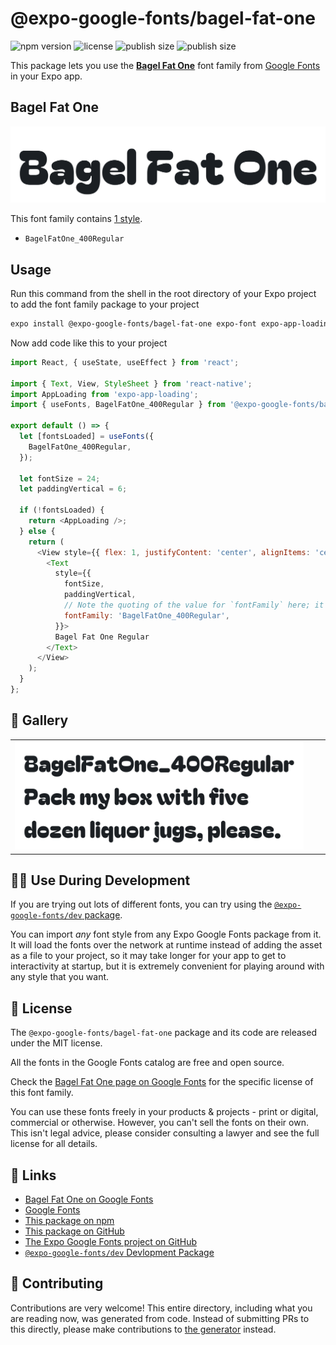 # @expo-google-fonts/bagel-fat-one

![npm version](https://flat.badgen.net/npm/v/@expo-google-fonts/bagel-fat-one)
![license](https://flat.badgen.net/github/license/expo/google-fonts)
![publish size](https://flat.badgen.net/packagephobia/install/@expo-google-fonts/bagel-fat-one)
![publish size](https://flat.badgen.net/packagephobia/publish/@expo-google-fonts/bagel-fat-one)

This package lets you use the [**Bagel Fat One**](https://fonts.google.com/specimen/Bagel+Fat+One) font family from [Google Fonts](https://fonts.google.com/) in your Expo app.

## Bagel Fat One

![Bagel Fat One](./font-family.png)

This font family contains [1 style](#-gallery).

- `BagelFatOne_400Regular`

## Usage

Run this command from the shell in the root directory of your Expo project to add the font family package to your project
```sh
expo install @expo-google-fonts/bagel-fat-one expo-font expo-app-loading
```

Now add code like this to your project
```js
import React, { useState, useEffect } from 'react';

import { Text, View, StyleSheet } from 'react-native';
import AppLoading from 'expo-app-loading';
import { useFonts, BagelFatOne_400Regular } from '@expo-google-fonts/bagel-fat-one';

export default () => {
  let [fontsLoaded] = useFonts({
    BagelFatOne_400Regular,
  });

  let fontSize = 24;
  let paddingVertical = 6;

  if (!fontsLoaded) {
    return <AppLoading />;
  } else {
    return (
      <View style={{ flex: 1, justifyContent: 'center', alignItems: 'center' }}>
        <Text
          style={{
            fontSize,
            paddingVertical,
            // Note the quoting of the value for `fontFamily` here; it expects a string!
            fontFamily: 'BagelFatOne_400Regular',
          }}>
          Bagel Fat One Regular
        </Text>
      </View>
    );
  }
};

```

## 🔡 Gallery


||||
|-|-|-|
|![BagelFatOne_400Regular](./BagelFatOne_400Regular.ttf.png)||||


## 👩‍💻 Use During Development

If you are trying out lots of different fonts, you can try using the [`@expo-google-fonts/dev` package](https://github.com/expo/google-fonts/tree/master/font-packages/dev#readme).

You can import *any* font style from any Expo Google Fonts package from it. It will load the fonts
over the network at runtime instead of adding the asset as a file to your project, so it may take longer
for your app to get to interactivity at startup, but it is extremely convenient
for playing around with any style that you want.

## 📖 License

The `@expo-google-fonts/bagel-fat-one` package and its code are released under the MIT license.

All the fonts in the Google Fonts catalog are free and open source.

Check the [Bagel Fat One page on Google Fonts](https://fonts.google.com/specimen/Bagel+Fat+One) for the specific license of this font family.

You can use these fonts freely in your products & projects - print or digital, commercial or otherwise. However, you can't sell the fonts on their own. This isn't legal advice, please consider consulting a lawyer and see the full license for all details.

## 🔗 Links

- [Bagel Fat One on Google Fonts](https://fonts.google.com/specimen/Bagel+Fat+One)
- [Google Fonts](https://fonts.google.com/)
- [This package on npm](https://www.npmjs.com/package/@expo-google-fonts/bagel-fat-one)
- [This package on GitHub](https://github.com/expo/google-fonts/tree/master/font-packages/bagel-fat-one)
- [The Expo Google Fonts project on GitHub](https://github.com/expo/google-fonts)
- [`@expo-google-fonts/dev` Devlopment Package](https://github.com/expo/google-fonts/tree/master/font-packages/dev)

## 🤝 Contributing

Contributions are very welcome! This entire directory, including what you are reading now, was generated from code. Instead of submitting PRs to this directly, please make contributions to [the generator](https://github.com/expo/google-fonts/tree/master/packages/generator) instead.
